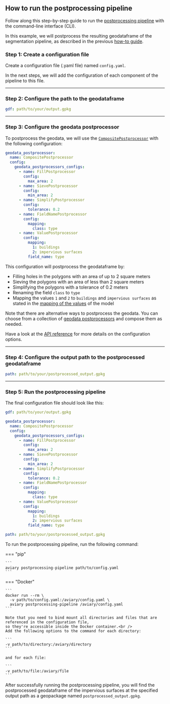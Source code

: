 ## How to run the postprocessing pipeline

Follow along this step-by-step guide to run the [postprocessing pipeline](../../cli_reference/postprocessing_pipeline.md)
with the command-line interface (CLI).

In this example, we will postprocess the resulting geodataframe of the segmentation pipeline,
as described in the previous [how-to guide](how_to_run_the_segmentation_pipeline.md).

### Step 1: Create a configuration file

Create a configuration file (.yaml file) named `config.yaml`.

In the next steps, we will add the configuration of each component of the pipeline to this file.

---

### Step 2: Configure the path to the geodataframe

``` yaml title="config.yaml"
gdf: path/to/your/output.gpkg
```

---

### Step 3: Configure the geodata postprocessor

To postprocess the geodata,
we will use the [`CompositePostprocessor`](../../api_reference/geodata/geodata_postprocessor/composite_postprocessor.md)
with the following configuration:

``` yaml title="config.yaml"
geodata_postprocessor:
  name: CompositePostprocessor
  config:
    geodata_postprocessors_configs:
      - name: FillPostprocessor
        config:
          max_area: 2
      - name: SievePostprocessor
        config:
          min_area: 2
      - name: SimplifyPostprocessor
        config:
          tolerance: 0.2
      - name: FieldNamePostprocessor
        config:
          mapping:
            class: type
      - name: ValuePostprocessor
        config:
          mapping:
            1: buildings
            2: impervious surfaces
          field_name: type
```

This configuration will postprocess the geodataframe by:

- Filling holes in the polygons with an area of up to 2 square meters
- Sieving the polygons with an area of less than 2 square meters
- Simplifying the polygons with a tolerance of 0.2 meters
- Renaming the field `class` to `type`
- Mapping the values `1` and `2` to `buildings` and `impervious surfaces`
  as stated in the [mapping of the values](../../aviary/index.md#mapping-of-the-values) of the model

Note that there are alternative ways to postprocess the geodata.
You can choose from a collection of [geodata postprocessors](../../api_reference/geodata/geodata_postprocessor/geodata_postprocessor.md)
and compose them as needed.

Have a look at the [API reference](../../api_reference/geodata/geodata_postprocessor/composite_postprocessor.md#aviary.geodata.CompositePostprocessorConfig)
for more details on the configuration options.

---

### Step 4: Configure the output path to the postprocessed geodataframe

``` yaml title="config.yaml"
path: path/to/your/postprocessed_output.gpkg
```

---

### Step 5: Run the postprocessing pipeline

The final configuration file should look like this:

``` yaml title="config.yaml"
gdf: path/to/your/output.gpkg

geodata_postprocessor:
  name: CompositePostprocessor
  config:
    geodata_postprocessors_configs:
      - name: FillPostprocessor
        config:
          max_area: 2
      - name: SievePostprocessor
        config:
          min_area: 2
      - name: SimplifyPostprocessor
        config:
          tolerance: 0.2
      - name: FieldNamePostprocessor
        config:
          mapping:
            class: type
      - name: ValuePostprocessor
        config:
          mapping:
            1: buildings
            2: impervious surfaces
          field_name: type

path: path/to/your/postprocessed_output.gpkg
```

To run the postprocessing pipeline, run the following command:

=== "pip"

    ```
    aviary postprocessing-pipeline path/to/config.yaml
    ```

=== "Docker"

    ```
    docker run --rm \
      -v path/to/config.yaml:/aviary/config.yaml \
      aviary postprocessing-pipeline /aviary/config.yaml
    ```

    Note that you need to bind mount all directories and files that are referenced in the configuration file,
    so they're accessible inside the Docker container.<br />
    Add the following options to the command for each directory:

    ```
    -v path/to/directory:/aviary/directory
    ```

    and for each file:

    ```
    -v path/to/file:/aviary/file
    ```

After successfully running the postprocessing pipeline, you will find the postprocessed geodataframe
of the impervious surfaces at the specified output path as a geopackage named `postprocessed_output.gpkg`.
